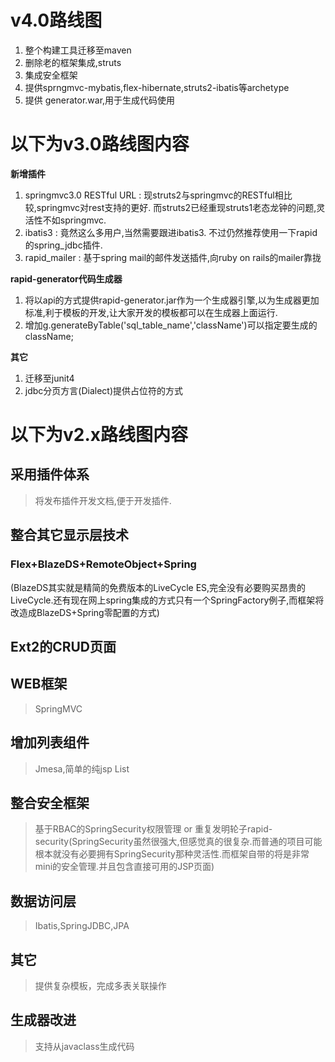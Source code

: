 # v4.0路线图 #
  1. 整个构建工具迁移至maven
  1. 删除老的框架集成,struts
  1. 集成安全框架
  1. 提供sprngmvc-mybatis,flex-hibernate,struts2-ibatis等archetype
  1. 提供 generator.war,用于生成代码使用

# 以下为v3.0路线图内容 #
**新增插件**
  1. springmvc3.0 RESTful URL : 现struts2与springmvc的RESTful相比较,springmvc对rest支持的更好. 而struts2已经重现struts1老态龙钟的问题,灵活性不如springmvc.
  1. ibatis3 : 竟然这么多用户,当然需要跟进ibatis3. 不过仍然推荐使用一下rapid的spring\_jdbc插件.
  1. rapid\_mailer : 基于spring mail的邮件发送插件,向ruby on rails的mailer靠拢

**rapid-generator代码生成器**
  1. 将以api的方式提供rapid-generator.jar作为一个生成器引擎,以为生成器更加标准,利于模板的开发,让大家开发的模板都可以在生成器上面运行.
  1. 增加g.generateByTable('sql\_table\_name','className')可以指定要生成的className;

**其它**
  1. 迁移至junit4
  1. jdbc分页方言(Dialect)提供占位符的方式


# 以下为v2.x路线图内容 #
## 采用插件体系 ##
> 将发布插件开发文档,便于开发插件.

## 整合其它显示层技术 ##
### Flex+BlazeDS+RemoteObject+Spring ###
(BlazeDS其实就是精简的免费版本的LiveCycle ES,完全没有必要购买昂贵的LiveCycle.还有现在网上spring集成的方式只有一个SpringFactory例子,而框架将改造成BlazeDS+Spring零配置的方式)

## Ext2的CRUD页面 ##

## WEB框架 ##
> SpringMVC
## 增加列表组件 ##
> Jmesa,简单的纯jsp List
## 整合安全框架 ##
> 基于RBAC的SpringSecurity权限管理 or 重复发明轮子rapid-security(SpringSecurity虽然很强大,但感觉真的很复杂.而普通的项目可能根本就没有必要拥有SpringSecurity那种灵活性.而框架自带的将是非常mini的安全管理.并且包含直接可用的JSP页面)

## 数据访问层 ##

> Ibatis,SpringJDBC,JPA
## 其它 ##

> 提供复杂模板，完成多表关联操作
## 生成器改进 ##
> 支持从javaclass生成代码